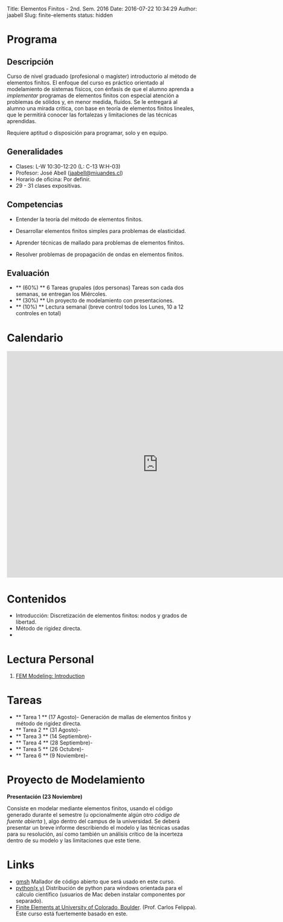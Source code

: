 Title: Elementos Finitos - 2nd. Sem. 2016
Date: 2016-07-22 10:34:29
Author: jaabell
Slug: finite-elements
status: hidden

Programa
============

## Descripción

Curso de nivel graduado (profesional o magíster) introductorio al método de elementos finítos. El enfoque del curso es práctico orientado al modelamiento de sistemas físicos, con énfasis de que el alumno aprenda a *implementar* programas de elementos finitos con especial atención a problemas de sólidos y, en menor medida, fluídos. Se le entregará al alumno una mirada crítica, con base en teoría de elementos finitos lineales, que le permitirá conocer las fortalezas y limitaciones de las técnicas aprendidas. 

Requiere aptitud o disposición para programar, solo y en equipo. 

## Generalidades

- Clases: L-W 10:30-12:20 (L: C-13 W:H-03)
- Profesor: José Abell (jaabell@miuandes.cl)
- Horario de oficina: Por definir.
- 29 - 31 clases expositivas.

## Competencias

- Entender la teoría del método de elementos finitos.

- Desarrollar elementos finitos simples para problemas de elasticidad.

- Aprender técnicas de mallado para problemas de elementos finitos.

- Resolver problemas de propagación de ondas en elementos finitos.

## Evaluación

- ** (60%) ** 6 Tareas grupales (dos personas) Tareas son cada dos semanas, se entregan los Miércoles. 
- ** (30%) ** Un proyecto de modelamiento con presentaciones. 
- ** (10%) ** Lectura semanal (breve control todos los Lunes, 10 a 12 controles en total) 


Calendario 
============

<iframe src="https://calendar.google.com/calendar/embed?src=68hj1a9pjm988hq9avip7ggus0%40group.calendar.google.com&ctz=America/Santiago" style="border: 0" width="800" height="600" frameborder="0" scrolling="no"></iframe>


Contenidos
============

- Introducción: Discretización de elementos finitos: nodos y grados de libertad. 
- Método de rigidez directa. 
- 


Lectura Personal
============

1. [FEM Modeling: Introduction](http://www.colorado.edu/engineering/CAS/courses.d/IFEM.d/IFEM.Ch06.d/IFEM.Ch06.pdf) 


Tareas 
============

- ** Tarea 1 ** (17 Agosto)- Generación de mallas de elementos finitos y método de rigidez directa. 
- ** Tarea 2 ** (31 Agosto)- 
- ** Tarea 3 ** (14 Septiembre)- 
- ** Tarea 4 ** (28 Septiembre)- 
- ** Tarea 5 ** (26 Octubre)- 
- ** Tarea 6 ** (9 Noviembre)- 


Proyecto de Modelamiento
============

**Presentación (23 Noviembre)**

Consiste en modelar mediante elementos finitos, usando el código generado durante el semestre (u opcionalmente algún otro *código de fuente abierta* ), algo dentro del campus de la universidad. Se deberá presentar un breve informe describiendo el modelo y las técnicas usadas para su resolución, así como también un análisis crítico de la incerteza dentro de su modelo y las limitaciones que este tiene. 


Links
============

- [gmsh](http://gmsh.info/) Mallador de código abierto que será usado en este curso. 
- [python(x,y)](https://python-xy.github.io/) Distribución de python para windows orientada para el cálculo científico (usuarios de Mac deben instalar componentes por separado). 
- [Finite Elements at University of Colorado, Boulder](http://www.colorado.edu/engineering/CAS/courses.d/IFEM.d/Home.html).  (Prof. Carlos Felippa). Este curso está fuertemente basado en este. 